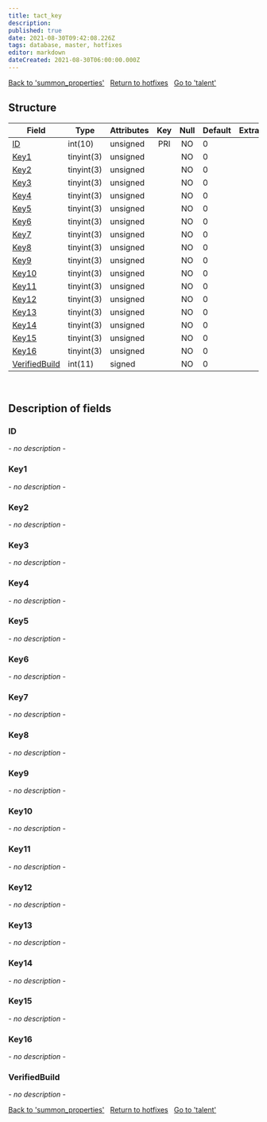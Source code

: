 ```yaml
---
title: tact_key
description: 
published: true
date: 2021-08-30T09:42:08.226Z
tags: database, master, hotfixes
editor: markdown
dateCreated: 2021-08-30T06:00:00.000Z
---
```


<a href="https://dev.trinitycore.info/en/database/master/hotfixes/summon_properties" class="mt-5 v-btn v-btn--depressed v-btn--flat v-btn--outlined theme--light v-size--default darkblue--text text--lighten-3"><span class="v-btn__content"><i aria-hidden="true" class="v-icon notranslate v-icon--left mdi mdi-arrow-left theme--light"></i><span>Back to 'summon_properties'</span></span></a>&nbsp;&nbsp;&nbsp;<a href="https://dev.trinitycore.info/en/database/master/hotfixes/home" class="mt-5 v-btn v-btn--depressed v-btn--flat v-btn--outlined theme--light v-size--default darkblue--text text--lighten-3"><span class="v-btn__content"><i aria-hidden="true" class="v-icon notranslate v-icon--left mdi mdi-home-outline theme--light"></i><span>Return to hotfixes</span></span></a>&nbsp;&nbsp;&nbsp;<a href="https://dev.trinitycore.info/en/database/master/hotfixes/talent" class="mt-5 v-btn v-btn--depressed v-btn--flat v-btn--outlined theme--light v-size--default darkblue--text text--lighten-3"><span class="v-btn__content"><span>Go to 'talent'</span><i aria-hidden="true" class="v-icon notranslate v-icon--right mdi mdi-arrow-right theme--light"></i></span></a>

## Structure

| Field | Type | Attributes | Key | Null | Default | Extra | Comment |
| --- | --- | --- | :---: | :---: | --- | --- | --- |
| [ID](#ID) | int(10) | unsigned | PRI | NO | 0 |  |  |
| [Key1](#Key1) | tinyint(3) | unsigned |  | NO | 0 |  |  |
| [Key2](#Key2) | tinyint(3) | unsigned |  | NO | 0 |  |  |
| [Key3](#Key3) | tinyint(3) | unsigned |  | NO | 0 |  |  |
| [Key4](#Key4) | tinyint(3) | unsigned |  | NO | 0 |  |  |
| [Key5](#Key5) | tinyint(3) | unsigned |  | NO | 0 |  |  |
| [Key6](#Key6) | tinyint(3) | unsigned |  | NO | 0 |  |  |
| [Key7](#Key7) | tinyint(3) | unsigned |  | NO | 0 |  |  |
| [Key8](#Key8) | tinyint(3) | unsigned |  | NO | 0 |  |  |
| [Key9](#Key9) | tinyint(3) | unsigned |  | NO | 0 |  |  |
| [Key10](#Key10) | tinyint(3) | unsigned |  | NO | 0 |  |  |
| [Key11](#Key11) | tinyint(3) | unsigned |  | NO | 0 |  |  |
| [Key12](#Key12) | tinyint(3) | unsigned |  | NO | 0 |  |  |
| [Key13](#Key13) | tinyint(3) | unsigned |  | NO | 0 |  |  |
| [Key14](#Key14) | tinyint(3) | unsigned |  | NO | 0 |  |  |
| [Key15](#Key15) | tinyint(3) | unsigned |  | NO | 0 |  |  |
| [Key16](#Key16) | tinyint(3) | unsigned |  | NO | 0 |  |  |
| [VerifiedBuild](#VerifiedBuild) | int(11) | signed |  | NO | 0 |  |  |
&nbsp;
## Description of fields

### ID
*- no description -*
&nbsp;

### Key1
*- no description -*
&nbsp;

### Key2
*- no description -*
&nbsp;

### Key3
*- no description -*
&nbsp;

### Key4
*- no description -*
&nbsp;

### Key5
*- no description -*
&nbsp;

### Key6
*- no description -*
&nbsp;

### Key7
*- no description -*
&nbsp;

### Key8
*- no description -*
&nbsp;

### Key9
*- no description -*
&nbsp;

### Key10
*- no description -*
&nbsp;

### Key11
*- no description -*
&nbsp;

### Key12
*- no description -*
&nbsp;

### Key13
*- no description -*
&nbsp;

### Key14
*- no description -*
&nbsp;

### Key15
*- no description -*
&nbsp;

### Key16
*- no description -*
&nbsp;

### VerifiedBuild
*- no description -*
&nbsp;

<a href="https://dev.trinitycore.info/en/database/master/hotfixes/summon_properties" class="mt-5 v-btn v-btn--depressed v-btn--flat v-btn--outlined theme--light v-size--default darkblue--text text--lighten-3"><span class="v-btn__content"><i aria-hidden="true" class="v-icon notranslate v-icon--left mdi mdi-arrow-left theme--light"></i><span>Back to 'summon_properties'</span></span></a>&nbsp;&nbsp;&nbsp;<a href="https://dev.trinitycore.info/en/database/master/hotfixes/home" class="mt-5 v-btn v-btn--depressed v-btn--flat v-btn--outlined theme--light v-size--default darkblue--text text--lighten-3"><span class="v-btn__content"><i aria-hidden="true" class="v-icon notranslate v-icon--left mdi mdi-home-outline theme--light"></i><span>Return to hotfixes</span></span></a>&nbsp;&nbsp;&nbsp;<a href="https://dev.trinitycore.info/en/database/master/hotfixes/talent" class="mt-5 v-btn v-btn--depressed v-btn--flat v-btn--outlined theme--light v-size--default darkblue--text text--lighten-3"><span class="v-btn__content"><span>Go to 'talent'</span><i aria-hidden="true" class="v-icon notranslate v-icon--right mdi mdi-arrow-right theme--light"></i></span></a>

